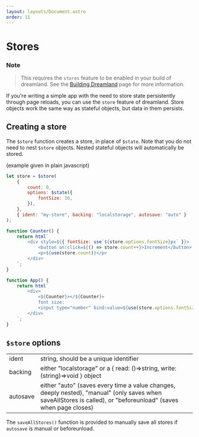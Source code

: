 ```yaml
---
layout: layouts/Document.astro
order: 11
---
```


# Stores

### Note

> This requires the `stores` feature to be enabled in your build of dreamland. See the [Building Dreamland](/building-dreamland) page for more information.

If you're writing a simple app with the need to store state persistently through page reloads, you can use the `store` feature of dreamland. Store objects work the same way as stateful objects, but data in them persists.

## Creating a store

The `$store` function creates a store, in place of `$state`. Note that you do not need to nest `$store` objects. Nested stateful objects will automatically be stored.

(example given in plain javascript)

```js
let store = $store(
	{
		count: 0,
		options: $state({
			fontSize: 16,
		}),
	},
	{ ident: "my-store", backing: "localstorage", autosave: "auto" }
);

function Counter() {
	return html`
		<div style=${{ fontSize: use`${store.options.fontSize}px` }}>
			<button on:click=${() => store.count++}>Increment</button>
			<p>${use(store.count)}</p>
		</div>
	`;
}

function App() {
	return html`
        <div>
            <${Counter}></${Counter}>
            font size:
            <input type="number" bind:value=${use(store.options.fontSize)} />
        </div>
    `;
}
```

## `$store` options

|          |                                                                                                                                                                 |
| -------- | --------------------------------------------------------------------------------------------------------------------------------------------------------------- |
| ident    | string, should be a unique identifier                                                                                                                           |
| backing  | either "localstorage" or a { read: ()=>string, write: (string)=>void } object                                                                                   |
| autosave | either "auto" (saves every time a value changes, deeply nested), "manual" (only saves when saveAllStores is called), or "beforeunload" (saves when page closes) |

The `saveAllStores()` function is provided to manually save all stores if `autosave` is manual or beforeunload.
